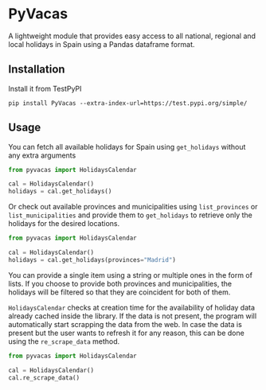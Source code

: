 # PyVacas

A lightweight module that provides easy access to all national, regional and local holidays in Spain using a Pandas dataframe format.

## Installation

Install it from TestPyPI

```
pip install PyVacas --extra-index-url=https://test.pypi.org/simple/

```


## Usage

You can fetch all available holidays for Spain using ```get_holidays``` without any extra arguments

```python
from pyvacas import HolidaysCalendar

cal = HolidaysCalendar()
holidays = cal.get_holidays()
```

Or check out available provinces and municipalities using ```list_provinces``` or ```list_municipalities``` and provide them to
```get_holidays``` to retrieve only the holidays for the desired locations.

```python
from pyvacas import HolidaysCalendar

cal = HolidaysCalendar()
holidays = cal.get_holidays(provinces="Madrid")
```

You can provide a single item using a string or multiple ones in the form of lists. If you choose to provide both provinces and municipalities,
the holidays will be filtered so that they are coincident for both of them.


```HolidaysCalendar``` checks at creation time for the availability of holiday data already cached inside the library. If the data is not present,
the program will automatically start scrapping the data from the web. In case the data is present but the user wants to refresh it for any reason,
this can be done using the ```re_scrape_data``` method.

```python
from pyvacas import HolidaysCalendar

cal = HolidaysCalendar()
cal.re_scrape_data()
```